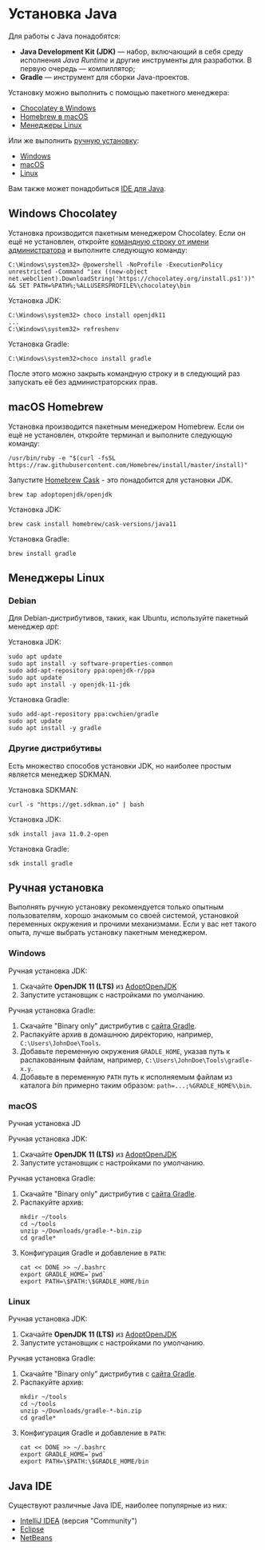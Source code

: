 # Установка Java

Для работы с Java понадобятся:

* **Java Development Kit (JDK)** — набор, включающий в себя среду исполнения *Java Runtime* и другие инструменты для разработки. В первую очередь — компиллятор;
* **Gradle** — инструмент для сборки Java-проектов.

Установку можно выполнить с помощью пакетного менеджера:
* [Chocolatey в Windows](#windows-chocolatey)
* [Homebrew в macOS](#macos-homebrew)
* [Менеджеры Linux](#менеджеры-linux)

Или же выполнить [ручную установку](#ручная-установка):
* [Windows](#windows)
* [macOS](#macos)
* [Linux](#linux)

Вам также может понадобиться [IDE для Java](#java-ide).

## Windows Chocolatey

Установка производится пакетным менеджером Chocolatey. Если он ещё не установлен, откройте [командную строку от имени администратора](https://www.howtogeek.com/194041/how-to-open-the-command-prompt-as-administrator-in-windows-8.1/) и выполните следующую команду:

```shell
C:\Windows\system32> @powershell -NoProfile -ExecutionPolicy unrestricted -Command "iex ((new-object net.webclient).DownloadString('https://chocolatey.org/install.ps1'))" && SET PATH=%PATH%;%ALLUSERSPROFILE%\chocolatey\bin
```

Установка JDK:
```shell
C:\Windows\system32> choco install openjdk11
...
C:\Windows\system32> refreshenv
```

Установка Gradle:
```shell
C:\Windows\system32>choco install gradle
```

После этого можно закрыть командную строку и в следующий раз запускать её без администраторских прав.


## macOS Homebrew

Установка производится пакетным менеджером Homebrew. Если он ещё не установлен, откройте терминал и выполните следующую команду:

```shell
/usr/bin/ruby -e "$(curl -fsSL https://raw.githubusercontent.com/Homebrew/install/master/install)"
```

Запустите [Homebrew Cask](https://github.com/Homebrew/homebrew-cask) - это понадобится для установки JDK.
```shell
brew tap adoptopenjdk/openjdk
```

Установка JDK:
```shell
brew cask install homebrew/cask-versions/java11
```

Установка Gradle:
```shell
brew install gradle
```


## Менеджеры Linux

### Debian

Для Debian-дистрибутивов, таких, как Ubuntu, используйте пакетный менеджер *apt*:

Установка JDK:
```shell
sudo apt update
sudo apt install -y software-properties-common
sudo add-apt-repository ppa:openjdk-r/ppa
sudo apt update
sudo apt install -y openjdk-11-jdk
```

Установка Gradle:
```shell
sudo add-apt-repository ppa:cwchien/gradle
sudo apt update
sudo apt install -y gradle
```

### Другие дистрибутивы

Есть множество способов установки JDK, но наиболее простым является 
менеджер SDKMAN.

Установка SDKMAN:
```shell
curl -s "https://get.sdkman.io" | bash
```

Установка JDK:
```shell
sdk install java 11.0.2-open
```

Установка Gradle:
```shell
sdk install gradle
```


## Ручная установка

Выполнять ручную установку рекомендуется только опытным пользователям, хорошо знакомым со своей системой, установкой переменных окружения и прочими механизмами. Если у вас нет такого опыта, лучше выбрать установку пакетным менеджером. 

### Windows

Ручная установка JDK:
1. Скачайте **OpenJDK 11 (LTS)** из [AdoptOpenJDK](https://adoptopenjdk.net/releases.html?variant=openjdk11#x64_win)
1. Запустите установщик с настройками по умолчанию.

Ручная установка Gradle:
1. Скачайте "Binary only" дистрибутив с [сайта Gradle](https://gradle.org/install/).
1. Распакуйте архив в домашнюю директорию, например, `C:\Users\JohnDoe\Tools`.
1. Добавьте переменную окружения `GRADLE_HOME`, указав путь к распакованным файлам, например, `C:\Users\JohnDoe\Tools\gradle-x.y`.
1. Добавьте в переменную `PATH` путь к исполняемым файлам из каталога *bin* примерно таким образом: `path=...;%GRADLE_HOME%\bin`.


### macOS

Ручная установка JD

Ручная установка JDK:
1. Скачайте **OpenJDK 11 (LTS)** из [AdoptOpenJDK](https://adoptopenjdk.net/releases.html?variant=openjdk11#x64_win)
1. Запустите установщик с настройками по умолчанию.


Ручная установка Gradle:
1. Скачайте "Binary only" дистрибутив с [сайта Gradle](https://gradle.org/install/).
1. Распакуйте архив:
    ```shell
    mkdir ~/tools
    cd ~/tools
    unzip ~/Downloads/gradle-*-bin.zip
    cd gradle*
    ```
1. Конфигурация Gradle и добавление в `PATH`:
    ```shell
    cat << DONE >> ~/.bashrc
    export GRADLE_HOME=`pwd`
    export PATH=\$PATH:\$GRADLE_HOME/bin
    ```

### Linux

Ручная установка JDK:
1. Скачайте **OpenJDK 11 (LTS)** из [AdoptOpenJDK](https://adoptopenjdk.net/releases.html?variant=openjdk11#x64_win)
1. Запустите установщик с настройками по умолчанию.


Ручная установка Gradle:
1. Скачайте "Binary only" дистрибутив с [сайта Gradle](https://gradle.org/install/).
1. Распакуйте архив:
    ```shell
    mkdir ~/tools
    cd ~/tools
    unzip ~/Downloads/gradle-*-bin.zip
    cd gradle*
    ```
1. Конфигурация Gradle и добавление в `PATH`:
    ```shell
    cat << DONE >> ~/.bashrc
    export GRADLE_HOME=`pwd`
    export PATH=\$PATH:\$GRADLE_HOME/bin
    ```

## Java IDE

Существуют различные Java IDE, наиболее популярные из них:
* [IntelliJ IDEA](https://www.jetbrains.com/idea/download/#section=linux) (версия "Community")
* [Eclipse](https://www.eclipse.org/downloads/)
* [NetBeans](https://netbeans.apache.org/download/index.html)
